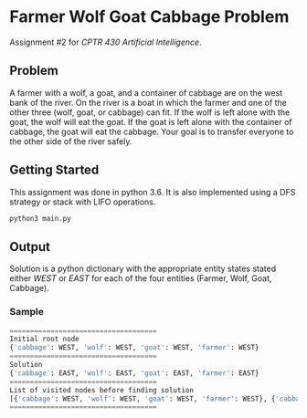 # Farmer Wolf Goat Cabbage Problem

Assignment #2 for *CPTR 430 Artificial Intelligence*.

## Problem

A farmer with a wolf, a goat, and a container of cabbage are on the west bank of the river.
On the river is a boat in which the farmer and one of the other three (wolf, goat, or cabbage)
can fit. If the wolf is left alone with the goat, the wolf will eat the goat.
If the goat is left alone with the container of cabbage, the goat will eat the cabbage.
Your goal is to transfer everyone to the other side of the river safely.

## Getting Started

This assignment was done in python 3.6. It is also implemented using a DFS strategy or stack with
LIFO operations.

```python
python3 main.py
```

## Output

Solution is a python dictionary with the appropriate entity states stated either *WEST* or *EAST* for
each of the four entities (Farmer, Wolf, Goat, Cabbage).

### Sample
```python
====================================
Initial root node
{'cabbage': WEST, 'wolf': WEST, 'goat': WEST, 'farmer': WEST}
====================================
Solution
{'cabbage': EAST, 'wolf': EAST, 'goat': EAST, 'farmer': EAST}
====================================
List of visited nodes before finding solution
[{'cabbage': WEST, 'wolf': WEST, 'goat': WEST, 'farmer': WEST}, {'cabbage': WEST, 'wolf': WEST, 'goat': EAST, 'farmer': EAST}, {'cabbage': WEST, 'wolf': WEST, 'goat': EAST, 'farmer': WEST}, {'cabbage': WEST, 'wolf': EAST, 'goat': EAST, 'farmer': EAST}, {'cabbage': WEST, 'wolf': EAST, 'goat': WEST, 'farmer': WEST}, {'cabbage': EAST, 'wolf': EAST, 'goat': WEST, 'farmer': EAST}, {'cabbage': EAST, 'wolf': EAST, 'goat': WEST, 'farmer': WEST}]
====================================
```
